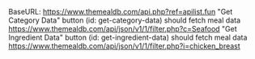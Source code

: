 
BaseURL: https://www.themealdb.com/api.php?ref=apilist.fun
"Get Category Data" button (id: get-category-data) should fetch meal data 
https://www.themealdb.com/api/json/v1/1/filter.php?c=Seafood
"Get Ingredient Data" button (id: get-ingredient-data) should fetch meal data 
https://www.themealdb.com/api/json/v1/1/filter.php?i=chicken_breast
